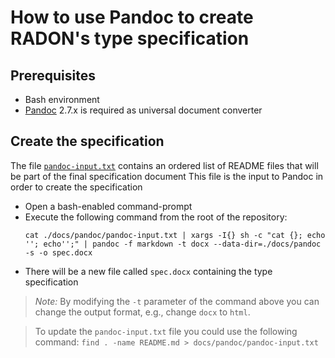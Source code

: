 # How to use Pandoc to create RADON's type specification

## Prerequisites

* Bash environment
* [Pandoc](https://pandoc.org) 2.7.x is required as universal document converter

## Create the specification

The file [`pandoc-input.txt`](pandoc-input.txt) contains an ordered list of README files that will be part of the final specification document
This file is the input to Pandoc in order to create the specification

* Open a bash-enabled command-prompt
* Execute the following command from the root of the repository:
  ```shell
  cat ./docs/pandoc/pandoc-input.txt | xargs -I{} sh -c "cat {}; echo ''; echo'';" | pandoc -f markdown -t docx --data-dir=./docs/pandoc -s -o spec.docx
  ```
* There will be a new file called `spec.docx` containing the type specification

> *Note:* By modifying the `-t` parameter of the command above you can change the output format, e.g., change `docx` to `html`.

> To update the `pandoc-input.txt` file you could use the following command:
>   `find . -name README.md > docs/pandoc/pandoc-input.txt`
